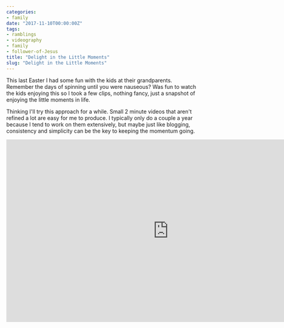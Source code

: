 ```yaml
---
categories:
- family
date: "2017-11-10T00:00:00Z"
tags:
- ramblings
- videography
- family
- follower-of-Jesus
title: "Delight in the Little Moments"
slug: "Delight in the Little Moments"
---
```


This last Easter I had some fun with the kids at their grandparents. Remember the days of spinning until you were nauseous? Was fun to watch the kids enjoying this so I took a few clips, nothing fancy, just a snapshot of enjoying the little moments in life.

Thinking I'll try this approach for a while. Small 2 minute videos that aren't refined a lot are easy for me to produce. I typically only do a couple a year because I tend to work on them extensively, but maybe just like blogging, consistency and simplicity can be the key to keeping the momentum going.

<iframe src="https://www.youtube.com/embed/H6hf6rna6gk?wmode=opaque&enablejsapi=1" height="480" width="854" scrolling="no" frameborder="0" allowfullscreen="yes"></iframe>
